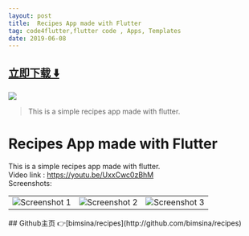 ```yaml
---
layout: post
title:  Recipes App made with Flutter
tag: code4flutter,flutter code , Apps, Templates
date: 2019-06-08
---
```


 


## [立即下载 ️⬇️ ](https://codeload.github.com/bimsina/recipes/zip/master) 


 
![](https://flutterawesome.com/content/images/2019/04/Recipes-App-made-with-Flutter.jpg)
 
>
> This is a simple recipes app made with flutter.
>

 
# Recipes App made with Flutter
 This is a simple recipes app made with flutter.<br>
Video link : https://youtu.be/UxxCwc0zBhM <br>
Screenshots:<br>
<table style={border:"none"}><tr><td><img src="https://user-images.githubusercontent.com/29589003/55663438-9fdfbb80-583d-11e9-96ac-501652b5cd83.png" alt="Screenshot 1"/></td><td><img src="https://user-images.githubusercontent.com/29589003/55663452-b9810300-583d-11e9-8458-d0c73e166818.png" alt="Screenshot 2"/></td><td><img src="https://user-images.githubusercontent.com/29589003/55663630-7ffdc700-5840-11e9-83b3-398acd1e8ac2.png" alt="Screenshot 3"/></td></tr></table>
## Github主页 👉[bimsina/recipes](http://github.com/bimsina/recipes)